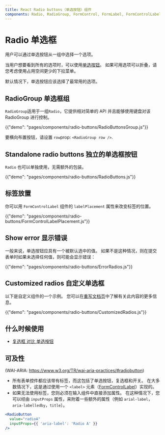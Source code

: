 ```yaml
---
title: React Radio buttons（单选按钮）组件
components: Radio, RadioGroup, FormControl, FormLabel, FormControlLabel
---
```


# Radio 单选框

<p class="description">用户可以通过单选按钮从一组中选择一个选项。</p>

当用户想要看到所有的选项时，可以使用[单选按钮](https://material.io/design/components/selection-controls.html#radio-buttons)。 如果可用选项可以折叠，请您考虑使用占用空间更少的下拉菜单。

默认情况下，单选按钮应该选择了最常用的选项。

## RadioGroup 单选框组

`RadioGroup`适用于一组` Radio `，它提供相对简单的 API 并且能够使用键盘对该RadioGroup 进行控制。

{{"demo": "pages/components/radio-buttons/RadioButtonsGroup.js"}}

要横向布置按钮，请设置 `row`prop: `<RadioGroup row />`.

## Standalone radio buttons 独立的单选框按钮 

`Radio` 也可以单独使用，无需额外的包装。

{{"demo": "pages/components/radio-buttons/RadioButtons.js"}}

## 标签放置

你可以用 `FormControlLabel` 组件的 `labelPlacement` 属性来改变标签的位置。

{{"demo": "pages/components/radio-buttons/FormControlLabelPlacement.js"}} 

## Show error 显示错误

一般来说，单选按钮应具有一个被默认选中的值。 如果不是这种情况，则在提交表单时如果未选择任何值，则可能会显示错误：

{{"demo": "pages/components/radio-buttons/ErrorRadios.js"}}

## Customized radios 自定义单选框

以下是自定义组件的一个示例。 您可以在[重写文档页](/customization/components/)中了解有关此内容的更多信息。

{{"demo": "pages/components/radio-buttons/CustomizedRadios.js"}}

## 什么时候使用

- [复选框 对比 单选按钮](https://www.nngroup.com/articles/checkboxes-vs-radio-buttons/)

## 可及性

(WAI-ARIA: https://www.w3.org/TR/wai-aria-practices/#radiobutton)

- 所有表单控件都应该带有标签，而这包括了单选按钮，复选框和开关。 在大多数情况下，这是通过使用一个 `<label>` 元素（[FormControlLabel](/api/form-control-label/)）实现的。
- 如果无法使用标签，您则必须在输入组件中直接添加属性。 在这种情况下，您可以经由 `inputProps` 属性，来附着一些额外的属性（例如 `arial-label`，`aria-labelledby`，`title`）。

```jsx
<RadioButton
  value="radioA"
  inputProps={{ 'aria-label': 'Radio A' }}
/>
```